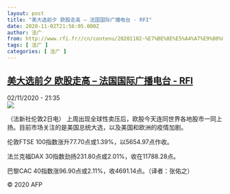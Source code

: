 ```yaml
---
layout: post
title: "美大选前夕 欧股走高 – 法国国际广播电台 - RFI"
date: 2020-11-02T21:56:05.000Z
author: 法广
from: http://www.rfi.fr//cn/contenu/20201102-%E7%BE%8E%E5%A4%A7%E9%80%89%E5%89%8D%E5%A4%95-%E6%AC%A7%E8%82%A1%E8%B5%B0%E9%AB%98
tags: [ 法广 ]
categories: [ 法广 ]
---
```

<!--1604354165000-->
[美大选前夕 欧股走高 – 法国国际广播电台 - RFI](http://www.rfi.fr//cn/contenu/20201102-%E7%BE%8E%E5%A4%A7%E9%80%89%E5%89%8D%E5%A4%95-%E6%AC%A7%E8%82%A1%E8%B5%B0%E9%AB%98)
------

<div>
<div>02/11/2020 - 21:35</div><img src="https://s.rfi.fr/media/display/93c41f44-1d4e-11eb-a895-005056a964fe/w:310/p:16x9/eco0001b.201103043501.jpg"><div class="t-content__body u-clearfix">            <p>（法新社伦敦2日电）    上周出现全球性卖压后，欧股今天连同世界各地股市一同上扬。目前市场关注的是美国总统大选，以及美国和欧洲的疫情加剧。</p><p>    伦敦FTSE 100指数涨升77.70点或1.39%，以5654.97点作收。</p><p>    法兰克福DAX 30指数劲扬231.80点或2.01%，收在11788.28点。</p><p>    巴黎CAC 40指数涨96.90点或2.11%，收4691.14点。（译者：张佑之）</p>            <p class="t-copyright">© 2020 AFP</p>        </div>
</div>
